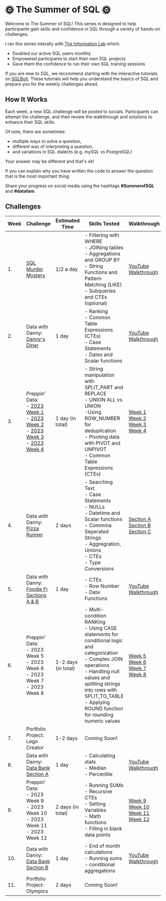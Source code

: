 # 🌞 The Summer of SQL 🌞

Welcome to The Summer of SQL! This series is designed to help participants gain skills and confidence in SQL through a variety of hands-on challenges.

I ran this series interally with [The Information Lab](https://www.theinformationlab.co.uk/) which:
- Doubled our active SQL users monthly
- Empowered participants to start their own SQL projects
- Gave them the confidence to run their own SQL training sessions

If you are new to SQL, we recommend starting with the interactive tutorials on [SQLBolt](https://sqlbolt.com/). These tutorials will help you understand the basics of SQL and prepare you for the weekly challenges ahead.

## How It Works

Each week, a new SQL challenge will be posted to socials. Participants can attempt the challenge, and then review the walkthrough and solutions to enhance their SQL skills. 

Of note, there are sometimes:
-  multiple ways to solve a question,
-  different was of interpreting a question,
-  and variations in SQL dialects (e.g. mySQL vs PostgreSQL) 

Your answer may be different and that's ok! 

If you can explain why you have written the code to answer the question that is the most important thing.   

Share your progress on social media using the hashtags **#SummerofSQL** and **#datafam**. 

## Challenges

| Week | Challenge         | Estimated Time                                    | Skills Tested | Walkthrough                                             | Solutions                                                |
|----- |-----------------------|------------------------------------------------------|-------|---------------------------------------------------------|----------------------------------------------------------|
| 1.   | [SQL Murder Mystery](https://mystery.knightlab.com/) | 1/2 a day      | - Filtering with WHERE<br>- JOINing tables<br>- Aggregations and GROUP BY<br>- String Functions and Pattern Matching (LIKE)<br>- Subqueries and CTEs (optional) | [YouTube Walkthrough](https://youtu.be/w8DSLB8Wa2o?si=yqMKXKkKDeEg_3l3) | [Solution](https://github.com/wjsutton/sql_murder_mystery/blob/main/README.md) |
| 2. | Data with Danny: <br>[Danny's Diner](https://8weeksqlchallenge.com/case-study-1/) | 1 day        | - Ranking<br>- Common Table Expressions (CTEs)<br>- Case Statements<br>- Dates and Scalar functions | [YouTube Walkthrough](https://youtu.be/2fCPTlYiX4s?si=kh0weHfeFpJHFMr7)| [Solution](https://github.com/wjsutton/data_with_danny_8_week_sql_challenge/blob/main/Case%20Study%201%20-%20Dannys%20Diner/week1_solutions.sql)
| 3. | Preppin' Data:<br>- [2023 Week 1](https://www.db-fiddle.com/f/4uSAnphHZSbqtT1bDpoF6/2)<br>- [2023 Week 2](https://www.db-fiddle.com/f/3v4bL8eiG3AbCzHLbFFKky/0)<br>- [2023 Week 3](https://www.db-fiddle.com/f/xs4cAti1arhPD1ZwjJS9Qb/0)<br>- [2023 Week 4](https://www.db-fiddle.com/f/no57WpxKESkM7K6dWickxP/1)    | 1 day (in total)        | - String manipulation with SPLIT_PART and REPLACE<br>- UNION ALL vs UNION<br>-Using ROW_NUMBER for deduplication<br>- Pivoting data with PIVOT and UNPIVOT<br>- Common Table Expressions (CTEs) | [Week 1](https://youtu.be/eCgnL24GGN4?si=bT8T1LUzFLAaYqNR)<br>[Week 2](https://youtu.be/yxOQDgyi1UQ?si=mzVrX-i8ptExBvvu)<br>[Week 3](https://youtu.be/h1hknSmMRbY?si=_93mQpRWFXPlHi6J)<br>[Week 4](https://youtu.be/yzqOdgzGtTE?si=itB1Nsb9QnugeaF3) | [Week 1](https://github.com/wjsutton/preppin-data/blob/main/2023/SQL/2023_week_01.sql)<br>[Week 2](https://github.com/wjsutton/preppin-data/blob/main/2023/SQL/2023_week_02.sql)<br>[Week 3](https://github.com/wjsutton/preppin-data/blob/main/2023/SQL/2023_week_03.sql)<br>[Week 4](https://github.com/wjsutton/preppin-data/blob/main/2023/SQL/2023_week_04.sql) |
| 4. | Data with Danny: <br>[Pizza Runner](https://8weeksqlchallenge.com/case-study-2/) | 2 days        | - Searching Text<br>- Case Statements<br>- NULLs<br>- Datetime and Scalar functions<br>- Commma Seperated Strings<br>- Aggregration, Unions<br>- CTEs<br>- Type Conversions | [Section A](https://youtu.be/lSv59j4q7x0?si=-N3T3OtHTjyRErq3)<br>[Section B](https://youtu.be/klUBh_HO9zk?si=0Jd5vXf9D5zeAUHv)<br>[Section C](https://youtu.be/mkgzj96DL-8?si=n2gbRY3MV4CDBWBh) | [Section A](https://github.com/wjsutton/data_with_danny_8_week_sql_challenge/blob/main/Case%20Study%202%20-%20Pizza%20Runner/week2a_solutions.sql)<br>[Section B](https://github.com/wjsutton/data_with_danny_8_week_sql_challenge/blob/main/Case%20Study%202%20-%20Pizza%20Runner/week2b_solutions.sql)<br>[Section C](https://github.com/wjsutton/data_with_danny_8_week_sql_challenge/blob/main/Case%20Study%202%20-%20Pizza%20Runner/week2c_solutions.sql)|
| 5. | Data with Danny: <br>[Foodie Fi Sections A & B](https://8weeksqlchallenge.com/case-study-3/) | 1 day        | - CTEs<br>- Row Number<br>- Date Functions | [YouTube Walkthrough](https://youtu.be/lSv59j4q7x0?si=-N3T3OtHTjyRErq3)| [Solutions](https://github.com/wjsutton/data_with_danny_8_week_sql_challenge/blob/main/Case%20Study%203%20-%20Foodie%20Fi/week3ab_solutions.sql)|
| 6. | Preppin' Data:<br>- 2023 Week 5<br>- 2023 Week 6<br>- 2023 Week 7<br>- 2023 Week 8  | 1-2 days  (in total)     | - Multi-condition RANKing<br>- Using CASE statements for conditional logic and categorization<br>- Complex JOIN operations<br>- Handling null values and splitting strings into rows with SPLIT_TO_TABLE<br>- Applying ROUND function for rounding numeric values | [Week 5](https://youtu.be/sU_E1ah8Dt4?si=27sG_ciS8LMBBdjU)<br>[Week 6](https://youtu.be/Vhzhnv53_1w?si=TekllZMamlzvlikE)<br>[Week 7](https://youtu.be/SBP0ErOEd9E?si=ezoVfvXKCWtFy7GI)<br>[Week 8](https://youtu.be/Wq328-MwEPE?si=dYMOwzgtwMQ9ALpv) | [Week 5](https://github.com/wjsutton/preppin-data/blob/main/2023/SQL/2023_week_05.sql)<br>[Week 6](https://github.com/wjsutton/preppin-data/blob/main/2023/SQL/2023_week_06.sql)<br>[Week 7](https://github.com/wjsutton/preppin-data/blob/main/2023/SQL/2023_week_07.sql)<br>[Week 8](https://github.com/wjsutton/preppin-data/blob/main/2023/SQL/2023_week_08.sql) |
| 7. | Portfolio Project: Lego Creator | 1-2 days          | Coming Soon! | | |
| 8. | Data with Danny: <br>[Data Bank Section A](https://8weeksqlchallenge.com/case-study-4/) | 1 day         | - Calculating stats<br>- Median<br>- Percentile | [YouTube Walkthrough](https://youtu.be/iOAW901naDE?si=eQm8b5Dqng1anFQo)| [Solutions](https://github.com/wjsutton/data_with_danny_8_week_sql_challenge/blob/main/Case%20Study%204%20-%20Data%20Bank/week4a_solutions.sql)|
| 9. | Preppin' Data:<br>- 2023 Week 9<br>- 2023 Week 10<br>- 2023 Week 11<br>- 2023 Week 12  | 2 days  (in total)     | - Running SUMs<br>- Recursive CTEs<br>- Setting Variables<br>- Math functions<br>- Filling in blank data points | [Week 9](https://youtu.be/G9OmWayMGCs?si=IrxpzvefP1OrLOVc)<br>[Week 10](https://youtu.be/t5VTzoKuA00?si=OPxifaGnVY90VZOJ)<br>[Week 11](https://youtu.be/f-raDfZ3430?si=mpIZt9rrGc_l3A1j)<br>[Week 12](https://youtu.be/Bvb-LozctkA?si=oLdDIdi88C8N4x00) | [Week 9](https://github.com/wjsutton/preppin-data/blob/main/2023/SQL/2023_week_09.sql)<br>[Week 10](https://github.com/wjsutton/preppin-data/blob/main/2023/SQL/2023_week_10.sql)<br>[Week 11](https://github.com/wjsutton/preppin-data/blob/main/2023/SQL/2023_week_11.sql)<br>[Week 12](https://github.com/wjsutton/preppin-data/blob/main/2023/SQL/2023_week_12.sql) |
| 10. | Data with Danny: <br>[Data Bank Section B](https://8weeksqlchallenge.com/case-study-4/) | 1 day         | - End of month calculations<br>- Running sums<br>- conditional aggregations | [YouTube Walkthrough](https://youtu.be/hZNKRPcMMXk?si=wDV2Zp31qwNN5elX)| [Solutions](https://github.com/wjsutton/data_with_danny_8_week_sql_challenge/blob/main/Case%20Study%204%20-%20Data%20Bank/week4b_solutions.sql)|
| 11. | Portfolio Project: Olympics | 2 days          | Coming Soon! | | |



